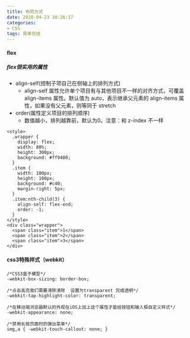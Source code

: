 ```yaml
---
title: 布局方式
date: 2020-04-23 10:26:17
categories:
- CSS
tags: 简单总结
---
```


#### flex
##### flex很实用的属性
* align-self(控制子项自己在侧轴上的排列方式)
  * align-self 属性允许单个项目有与其他项目不一样的对齐方式，可覆盖 align-items 属性。默认值为 auto，表示继承父元素的 align-items 属性，如果没有父元素，则等同于 stretch 
* order(属性定义项目的排列顺序)
  * 数值越小，排列越靠前，默认为0。注意：和 z-index 不一样
```
<style>
  .wrapper {
    display: flex;
    width: 80%;
    height: 300px;
    background: #ff9400;
  }
  .item {
    width: 100px;
    height: 100px;
    background: #c40;
    margin-right: 5px;
  }
  .item:nth-child(3) {
    align-self: flex-end;
    order: -1;
  }
</style>
<div class="wrapper">
  <span class="item">1</span>
  <span class="item">2</span>
  <span class="item">3</span>
</div>
```

#### css3特殊样式（webkit）
```
/*CSS3盒子模型*/
-webkit-box-sizing: border-box;

/*点击高亮我们需要清除清除  设置为transparent 完成透明*/
-webkit-tap-highlight-color: transparent;

/*在移动端浏览器默认的外观在iOS上加上这个属性才能给按钮和输入框自定义样式*/
-webkit-appearance: none;

/*禁用长按页面时的弹出菜单*/
img,a { -webkit-touch-callout: none; }
```
